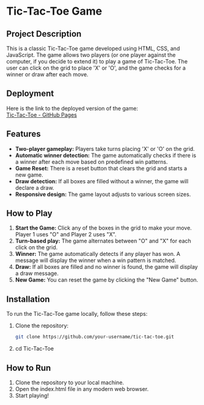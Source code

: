 # Tic-Tac-Toe Game

## Project Description

This is a classic Tic-Tac-Toe game developed using HTML, CSS, and JavaScript. The game allows two players (or one player against the computer, if you decide to extend it) to play a game of Tic-Tac-Toe. The user can click on the grid to place 'X' or 'O', and the game checks for a winner or draw after each move.

## Deployment

Here is the link to the deployed version of the game:  
[Tic-Tac-Toe - GitHub Pages](https://mithun-am.github.io/Tic-Tac-Toe/)

## Features

- **Two-player gameplay:** Players take turns placing 'X' or 'O' on the grid.
- **Automatic winner detection:** The game automatically checks if there is a winner after each move based on predefined win patterns.
- **Game Reset:** There is a reset button that clears the grid and starts a new game.
- **Draw detection:** If all boxes are filled without a winner, the game will declare a draw.
- **Responsive design:** The game layout adjusts to various screen sizes.

## How to Play

1. **Start the Game:** Click any of the boxes in the grid to make your move. Player 1 uses "O" and Player 2 uses "X".
2. **Turn-based play:** The game alternates between "O" and "X" for each click on the grid.
3. **Winner:** The game automatically detects if any player has won. A message will display the winner when a win pattern is matched.
4. **Draw:** If all boxes are filled and no winner is found, the game will display a draw message.
5. **New Game:** You can reset the game by clicking the "New Game" button.

## Installation

To run the Tic-Tac-Toe game locally, follow these steps:

1. Clone the repository:
   ```bash
   git clone https://github.com/your-username/tic-tac-toe.git

2. cd Tic-Tac-Toe

## How to Run
1. Clone the repository to your local machine.
2. Open the index.html file in any modern web browser.
3. Start playing!

